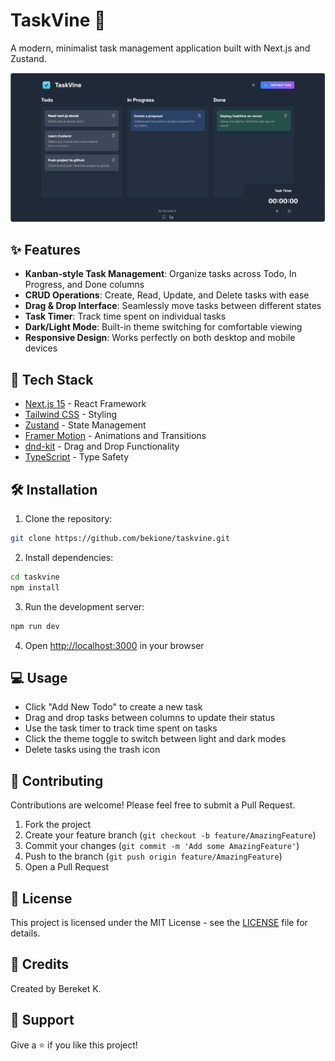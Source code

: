 # TaskVine 🌿

A modern, minimalist task management application built with Next.js and Zustand.

![TaskVine App Screenshot](public/screenshot.png)

## ✨ Features

- **Kanban-style Task Management**: Organize tasks across Todo, In Progress, and Done columns
- **CRUD Operations**: Create, Read, Update, and Delete tasks with ease
- **Drag & Drop Interface**: Seamlessly move tasks between different states
- **Task Timer**: Track time spent on individual tasks
- **Dark/Light Mode**: Built-in theme switching for comfortable viewing
- **Responsive Design**: Works perfectly on both desktop and mobile devices

## 🚀 Tech Stack

- [Next.js 15](https://nextjs.org/) - React Framework
- [Tailwind CSS](https://tailwindcss.com/) - Styling
- [Zustand](https://zustand-demo.pmnd.rs/) - State Management
- [Framer Motion](https://www.framer.com/motion/) - Animations and Transitions
- [dnd-kit](https://dndkit.com/) - Drag and Drop Functionality
- [TypeScript](https://www.typescriptlang.org/) - Type Safety

## 🛠️ Installation

1. Clone the repository:
```bash
git clone https://github.com/bekione/taskvine.git
```

2. Install dependencies:
```bash
cd taskvine
npm install
```

3. Run the development server:
```bash
npm run dev
```

4. Open [http://localhost:3000](http://localhost:3000) in your browser

## 💻 Usage

- Click "Add New Todo" to create a new task
- Drag and drop tasks between columns to update their status
- Use the task timer to track time spent on tasks
- Click the theme toggle to switch between light and dark modes
- Delete tasks using the trash icon

## 📝 Contributing

Contributions are welcome! Please feel free to submit a Pull Request.

1. Fork the project
2. Create your feature branch (`git checkout -b feature/AmazingFeature`)
3. Commit your changes (`git commit -m 'Add some AmazingFeature'`)
4. Push to the branch (`git push origin feature/AmazingFeature`)
5. Open a Pull Request

## 📜 License

This project is licensed under the MIT License - see the [LICENSE](/LICENSE) file for details.

## 👏 Credits

Created by Bereket K.

## 🤝 Support

Give a ⭐️ if you like this project!
